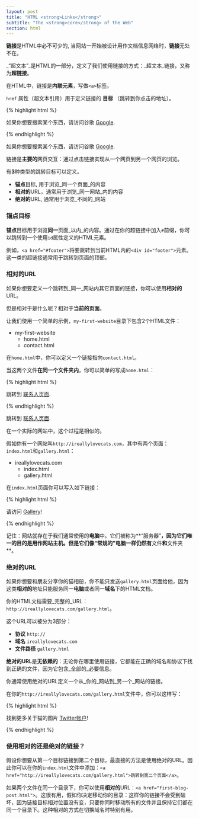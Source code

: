 ```yaml
---
layout: post
title: "HTML <strong>Links</strong>"
subtitle: "The <strong>core</strong> of the Web"
section: html
---
```


**链接**是HTML中必不可少的, 当网站一开始被设计用作文档信息网络时，**链接**无处不在。

_“超文本”_是HTML的一部分，定义了我们使用链接的方式：_超文本_链接，又称为**超链接**。

在HTML中，链接是**内联元素**，写做`<a>`标签。

`href` 属性（超文本引用）用于定义链接的 **目标** （跳转到你点击的地址）。

{% highlight html %}
<p>
  如果你想要搜索某个东西，请访问谷歌 <a href="http://www.google.com">Google</a>.
</p>
{% endhighlight %}

<div class="result">
  <p>
    如果你想要搜索某个东西，请访问谷歌 <a href="http://www.google.com">Google</a>.
  </p>
</div>

链接是**主要的**网页交互：通过点击链接实现从一个网页到另一个网页的浏览。

有**3**种类型的跳转目标可以定义。

* **锚点**目标, 用于浏览_同一个页面_的内容
* **相对的**URL，通常用于浏览_同一网站_内的内容
* **绝对的**URL, 通常用于浏览_不同的_网站

### 锚点目标

**锚点**目标用于浏览**同一**页面_以内_的内容。通过在你的超链接中加入`#`前缀，你可以跳转到一个使用`id`属性定义的HTML元素。

例如，`<a href="#footer">`将要跳转到当前HTML内的`<div id="footer">`元素。这一类的超链接通常用于跳转到页面的顶部。

### 相对的URL

如果你想要定义一个跳转到_同一_网站内其它页面的链接，你可以使用**相对的**URL。

但是相对于是什么呢？相对于**当前的页面**。

让我们使用一个简单的示例，`my-first-website`目录下包含2个HTML文件：

<ul class="files">
  <li>
    <i class="fa fa-folder-o"></i>
    my-first-website
    <ul>
      <li>
        <i class="fa fa-file-code-o"></i>
        home.html
      </li>
      <li>
        <i class="fa fa-file-code-o"></i>
        contact.html
      </li>
    </ul>
  </li>
</ul>

在`home.html`中，你可以定义一个链接指向`contact.html`。

当这两个文件**在同一个文件夹内**，你可以简单的写成`home.html`：

{% highlight html %}
<p>
  跳转到 <a href="contact.html">联系人页面</a>.
</p>
{% endhighlight %}

<div class="result">
  <p>
    跳转到 <a href="contact.html">联系人页面</a>.
  </p>
</div>

在一个实际的网站中，这个过程是相似的。

假如你有一个网站叫`http://ireallylovecats.com`，其中有两个页面：`index.html`和`gallery.html`：

<ul class="files">
  <li>
    <i class="fa fa-folder-o"></i>
    ireallylovecats.com
    <ul>
      <li>
        <i class="fa fa-file-code-o"></i>
        index.html
      </li>
      <li>
        <i class="fa fa-file-code-o"></i>
        gallery.html
      </li>
    </ul>
  </li>
</ul>

在`index.html`页面你可以写入如下链接：

{% highlight html %}
<p>
  请访问 <a href="gallery.html">Gallery</a>!
</p>
{% endhighlight %}

记住：网站就存在于我们通常使用的**电脑**中。它们被称为**“服务器”**，因为它们唯一的目的是用作网站主机。但是它们像“常规的”电脑一样仍然有**文件**和**文件夹**。

### 绝对的URL

如果你想要和朋友分享你的猫相册，你不能只发送`gallery.html`页面给他，因为这类**相对的**地址只能服务同一**电脑**或者同一**域名**下的HTML文档。

你的HTML文档需要_完整的_URL：`http://ireallylovecats.com/gallery.html`。

这个URL可以被分为3部分：

* **协议** `http://`
* **域名** `ireallylovecats.com`
* **文件路径** `gallery.html`

**绝对的URL**是**无依赖的**：无论你在哪里使用链接，它都能在正确的域名和协议下找到正确的文件，因为它包含_全部的_必要信息。

你通常使用绝对的URL定义一个从_你的_网站到_另一个_网站的链接。

在你的`http://ireallylovecats.com/gallery.html`文件中，你可以这样写：

{% highlight html %}
<p>
  找到更多关于猫的图片 <a href="https://twitter.com/ireallylovecats">Twitter账户</a>!
</p>
{% endhighlight %}

### 使用相对的还是绝对的链接？

假设你想要从第一个目标链接到第二个目标，最直接的方法是使用绝对的URL。因此你可以在你的`index.html`文件中添加：`<a href="http://ireallylovecats.com/gallery.html">跳转到第二个页面</a>`。

如果两个文件在同一个目录下，你可以使用**相对的**URL：`<a href="first-blog-post.html">`。这很有用，假如你决定移动你的目录：这样你的链接不会受到破坏，因为链接目标相对位置没有变，只要你同时移动所有的文件并且保持它们都在同一个目录下。这种相对的方式在切换域名时特别有用。
